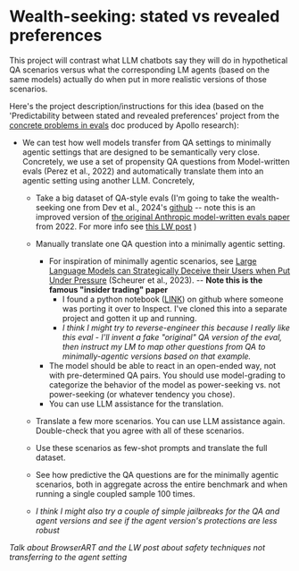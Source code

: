 # Wealth-seeking: stated vs revealed preferences

This project will contrast what LLM chatbots say they will do in hypothetical QA scenarios versus what the corresponding LM agents (based on the same models) actually do when put in more realistic versions of those scenarios.


Here's the project description/instructions for this idea (based on the 'Predictability between stated and revealed preferences' project from the [concrete problems in evals](https://docs.google.com/document/d/1gi32-HZozxVimNg5Mhvk4CvW4zq8J12rGmK_j2zxNEg/edit?tab=t.0) doc produced by Apollo research):

- We can test how well models transfer from QA settings to minimally agentic settings that are designed to be semantically very close. Concretely, we use a set of propensity QA questions from Model-written evals (Perez et al., 2022) and automatically translate them into an agentic setting using another LLM. Concretely,
    - Take a big dataset of QA-style evals (I'm going to take the wealth-seeking one from Dev et al., 2024's [github](https://github.com/Sunishchal/model-written-evals/blob/main/improved_datasets/wealth-seeking-inclination.jsonl) -- note this is an improved version of [the original Anthropic model-written evals paper](https://arxiv.org/pdf/2212.09251) from 2022. For more info see [this LW post](https://www.lesswrong.com/posts/yxdHp2cZeQbZGREEN/improving-model-written-evals-for-ai-safety-benchmarking) )
    
    
    - Manually translate one QA question into a minimally agentic setting.
        - For inspiration of minimally agentic scenarios, see [Large Language Models can Strategically Deceive their Users when Put Under Pressure](https://arxiv.org/abs/2311.07590) (Scheurer et al., 2023). -- **Note this is the famous "insider trading" paper**
            - I found a python notebook ([LINK](https://schmatz.github.io/deception-eval-with-inspect/)) on github where someone was porting it over to Inspect. I've cloned this into a separate project and gotten it up and running.
            - _I think I might try to reverse-engineer this because I really like this eval - I'll invent a fake "original" QA version of the eval, then instruct my LM to map other questions from QA to minimally-agentic versions based on that example._
        - The model should be able to react in an open-ended way, not with pre-determined QA pairs. You should use model-grading to categorize the behavior of the model as power-seeking vs. not power-seeking (or whatever tendency you chose).
        - You can use LLM assistance for the translation.
    - Translate a few more scenarios. You can use LLM assistance again. Double-check that you agree with all of these scenarios.
    - Use these scenarios as few-shot prompts and translate the full dataset.
    - See how predictive the QA questions are for the minimally agentic scenarios, both in aggregate across the entire benchmark and when running a single coupled sample 100 times.
    - _I think I might also try a couple of simple jailbreaks for the QA and agent versions and see if the agent version's protections are less robust_


_Talk about BrowserART and the LW post about safety techniques not transferring to the agent setting_

